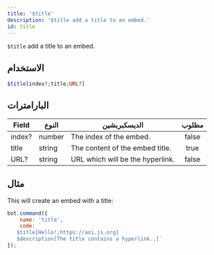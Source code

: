 ```yaml
---
title: '$title'
description: '$title add a title to an embed.'
id: title
---
```


`$title` add a title to an embed.

## الاستخدام

```php
$title[index?;title;URL?]
```

## البارامترات

| Field  | النوع  | الديسكبربشين                     | مطلوب |
| ------ | ------ | -------------------------------- |:-----:|
| index? | number | The index of the embed.          | false |
| title  | string | The content of the embed title.  | true  |
| URL?   | string | URL which will be the hyperlink. | false |

## مثال

This will create an embed with a title:

```javascript
bot.command({
    name: 'title',
    code: `
   $title[Hello!;https://aoi.js.org]
   $description[The title contains a hyperlink..]`
});
```